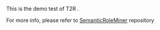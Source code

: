 This is the demo test of T2R .

For more info, please refer to [SemanticRoleMiner](https://github.com/kimiaprojects/SemanticRoleMiner) repository
